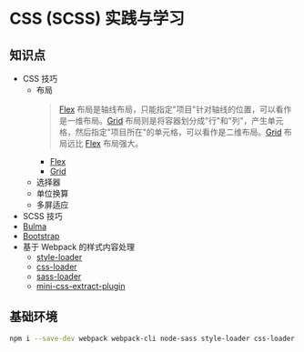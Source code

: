 # CSS (SCSS) 实践与学习

## 知识点

* CSS 技巧
    * 布局
        > [Flex](http://www.ruanyifeng.com/blog/2015/07/flex-examples.html) 布局是轴线布局，只能指定"项目"针对轴线的位置，可以看作是一维布局。[Grid](http://www.ruanyifeng.com/blog/2019/03/grid-layout-tutorial.html) 布局则是将容器划分成"行"和"列"，产生单元格，然后指定"项目所在"的单元格，可以看作是二维布局。[Grid](http://www.ruanyifeng.com/blog/2019/03/grid-layout-tutorial.html) 布局远比 [Flex](http://www.ruanyifeng.com/blog/2015/07/flex-examples.html) 布局强大。
        * [Flex](http://www.ruanyifeng.com/blog/2015/07/flex-examples.html)
        * [Grid](http://www.ruanyifeng.com/blog/2019/03/grid-layout-tutorial.html)
    * 选择器
    * 单位换算
    * 多屏适应
* SCSS 技巧
* [Bulma](https://bulma.io)
* [Bootstrap](https://getbootstrap.com/)
* 基于 Webpack 的样式内容处理
    * [style-loader](https://webpack.js.org/loaders/style-loader/)
    * [css-loader](https://webpack.js.org/loaders/css-loader/)
    * [sass-loader](https://webpack.js.org/loaders/sass-loader/)
    * [mini-css-extract-plugin](https://webpack.js.org/plugins/mini-css-extract-plugin/)

## 基础环境

```bash
npm i --save-dev webpack webpack-cli node-sass style-loader css-loader sass-loader
```